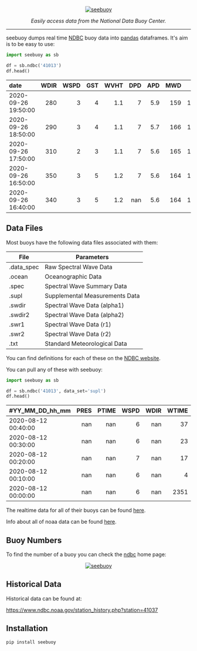 # 
<p align="center">
  <a href="#"><img src="https://raw.githubusercontent.com/nickc1/seebuoy/master/docs/img/seebuoy_logo_text.png" alt="seebuoy"></a>
</p>
<p align="center">
<em>Easily access data from the National Data Buoy Center.</em>
</p>

---

seebuoy dumps real time [NDBC](http://www.ndbc.noaa.gov) buoy data into [pandas](https://pandas.pydata.org/) dataframes. It's aim is to be easy to use:

```python
import seebuoy as sb

df = sb.ndbc('41013')
df.head()
```

 | date                |   WDIR |   WSPD |   GST |   WVHT |   DPD |   APD |   MWD |   PRES |   ATMP |   WTMP |   DEWP |   VIS |   PTDY |   TIDE |
|:--------------------|-------:|-------:|------:|-------:|------:|------:|------:|-------:|-------:|-------:|-------:|------:|-------:|-------:|
| 2020-09-26 19:50:00 |    280 |      3 |     4 |    1.1 |     7 |   5.9 |   159 | 1012.8 |   24.7 |   27.2 |   21.8 |   nan |    nan |    nan |
| 2020-09-26 18:50:00 |    290 |      3 |     4 |    1.1 |     7 |   5.7 |   166 | 1013.4 |   24.4 |   27   |   21.7 |   nan |    nan |    nan |
| 2020-09-26 17:50:00 |    310 |      2 |     3 |    1.1 |     7 |   5.6 |   165 | 1013.9 |   24.1 |   26.9 |   21.4 |   nan |    nan |    nan |
| 2020-09-26 16:50:00 |    350 |      3 |     5 |    1.2 |     7 |   5.6 |   164 | 1014.7 |  nan   |   26.8 |  nan   |   nan |    nan |    nan |
| 2020-09-26 16:40:00 |    340 |      3 |     5 |    1.2 |   nan |   5.6 |   164 | 1014.7 |   24   |   26.8 |   21.4 |   nan |    nan |    nan |


## Data Files
Most buoys have the following data files associated with them:

|File         | Parameters
|-------------|----------
| .data_spec  | Raw Spectral Wave Data
| .ocean      | Oceanographic Data
| .spec       | Spectral Wave Summary Data
| .supl       | Supplemental Measurements Data
| .swdir      | Spectral Wave Data (alpha1)
| .swdir2     | Spectral Wave Data (alpha2)
| .swr1       | Spectral Wave Data (r1)
| .swr2       | Spectral Wave Data (r2)
| .txt        | Standard Meteorological Data


You can find definitions for each of these on the [NDBC website](http://www.ndbc.noaa.gov/measdes.shtml).

You can pull any of these with seebuoy:

```python
import seebuoy as sb

df = sb.ndbc('41013', data_set='supl')
df.head()
```


 | #YY_MM_DD_hh_mm     |   PRES |   PTIME |   WSPD |   WDIR |   WTIME |
|:--------------------|-------:|--------:|-------:|-------:|--------:|
| 2020-08-12 00:40:00 |    nan |     nan |      6 |    nan |      37 |
| 2020-08-12 00:30:00 |    nan |     nan |      6 |    nan |      23 |
| 2020-08-12 00:20:00 |    nan |     nan |      7 |    nan |      17 |
| 2020-08-12 00:10:00 |    nan |     nan |      6 |    nan |       4 |
| 2020-08-12 00:00:00 |    nan |     nan |      6 |    nan |    2351 |

The realtime data for all of their buoys can be found [here](http://www.ndbc.noaa.gov/data/realtime2/).

Info about all of noaa data can be found [here](http://www.ndbc.noaa.gov/docs/ndbc_web_data_guide.pdf).

## Buoy Numbers

To find the number of a buoy you can check the [ndbc](http://www.ndbc.noaa.gov) home page:

<p align="center">
  <a href="http://www.ndbc.noaa.gov"><img src="https://raw.githubusercontent.com/nickc1/seebuoy/master/docs/img/ndbc_map.png" alt="seebuoy"></a>
</p>
<p align="center">

## Historical Data

Historical data can be found at:

https://www.ndbc.noaa.gov/station_history.php?station=41037


## Installation

```
pip install seebuoy
```





